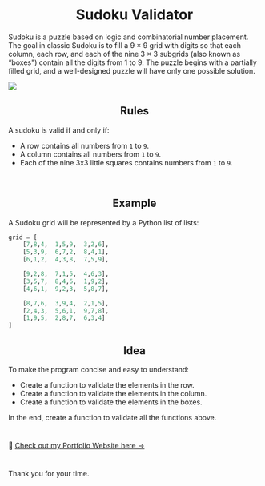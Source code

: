 <h1 align="center">Sudoku Validator</h1>

Sudoku is a puzzle based on logic and combinatorial number placement. The goal in classic Sudoku is to fill a 9 × 9 grid with digits so that each column, each row, and each of the nine 3 × 3 subgrids (also known as “boxes") contain all the digits from 1 to 9. The puzzle begins with a partially filled grid, and a well-designed puzzle will have only one possible solution.

<img align="center" src="https://github.com/KawasakiLucas/sudoku-cheker-solver/blob/master/Sudoku_Puzzle.png">

<h2 align="center">Rules</h2>

A sudoku is valid if and only if:

- A row contains all numbers from `1` to `9`.
- A column contains all numbers from `1` to `9`.
- Each of the nine 3x3 little squares contains numbers from `1` to `9`.

<br />

<h2 align="center">Example</h2>

A Sudoku grid will be represented by a Python list of lists:

```python
grid = [
    [7,8,4,  1,5,9,  3,2,6],
    [5,3,9,  6,7,2,  8,4,1],
    [6,1,2,  4,3,8,  7,5,9],

    [9,2,8,  7,1,5,  4,6,3],
    [3,5,7,  8,4,6,  1,9,2],
    [4,6,1,  9,2,3,  5,8,7],

    [8,7,6,  3,9,4,  2,1,5],
    [2,4,3,  5,6,1,  9,7,8],
    [1,9,5,  2,8,7,  6,3,4]
]
```

<h2 align="center">Idea</h2>

To make the program concise and easy to understand:

- Create a function to validate the elements in the row.
- Create a function to validate the elements in the column.
- Create a function to validate the elements in the boxes.

In the end, create a function to validate all the functions above.

#

🔗 [Check out my Portfolio Website here ->](https://github.com/KawasakiLucas/portfolio)

#

Thank you for your time.
